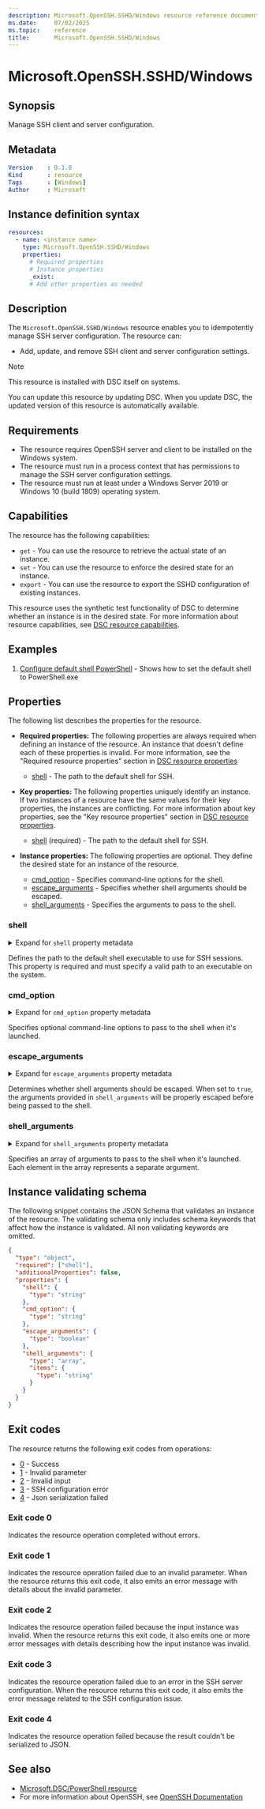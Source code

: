 ```yaml
---
description: Microsoft.OpenSSH.SSHD/Windows resource reference documentation
ms.date:     07/02/2025
ms.topic:    reference
title:       Microsoft.OpenSSH.SSHD/Windows
---
```


# Microsoft.OpenSSH.SSHD/Windows

## Synopsis

Manage SSH client and server configuration.

## Metadata

```yaml
Version    : 0.1.0
Kind       : resource
Tags       : [Windows]
Author     : Microsoft
```

## Instance definition syntax

```yaml
resources:
  - name: <instance name>
    type: Microsoft.OpenSSH.SSHD/Windows
    properties:
      # Required properties
      # Instance properties
      _exist:
      # Add other properties as needed
```

## Description

The `Microsoft.OpenSSH.SSHD/Windows` resource enables you to idempotently manage SSH server
configuration. The resource can:

- Add, update, and remove SSH client and server configuration settings.

> [!NOTE]
> This resource is installed with DSC itself on systems.
>
> You can update this resource by updating DSC. When you update DSC, the updated version of this
> resource is automatically available.

## Requirements

- The resource requires OpenSSH server and client to be installed on the Windows system.
- The resource must run in a process context that has permissions to manage the SSH server
  configuration settings.
- The resource must run at least under a Windows Server 2019 or Windows 10 (build 1809)
  operating system.

## Capabilities

The resource has the following capabilities:

- `get` - You can use the resource to retrieve the actual state of an instance.
- `set` - You can use the resource to enforce the desired state for an instance.
- `export` - You can use the resource to export the SSHD configuration of existing instances.

This resource uses the synthetic test functionality of DSC to determine whether an instance is in
the desired state. For more information about resource capabilities, see
[DSC resource capabilities][00].

## Examples

<!-- Example definitions would need to be created as separate files -->

1. [Configure default shell PowerShell][03] - Shows how to set the default shell to PowerShell.exe

## Properties

The following list describes the properties for the resource.

- **Required properties:** <a id="required-properties"></a> The following properties are always
  required when defining an instance of the resource. An instance that doesn't define each of these
  properties is invalid. For more information, see the "Required resource properties" section in
  [DSC resource properties][01]

  - [shell](#shell) - The path to the default shell for SSH.

- **Key properties:** <a id="key-properties"> The following properties uniquely identify an
  instance. If two instances of a resource have the same values for their key properties, the
  instances are conflicting. For more information about key properties, see the "Key resource
  properties" section in [DSC resource properties][02].

  - [shell](#shell) (required) - The path to the default shell for SSH.

- **Instance properties:** <a id="instance-properties"></a> The following properties are optional.
  They define the desired state for an instance of the resource.

  - [cmd_option](#cmd_option) - Specifies command-line options for the shell.
  - [escape_arguments](#escape_arguments) - Specifies whether shell arguments should be escaped.
  - [shell_arguments](#shell_arguments) - Specifies the arguments to pass to the shell.

### shell

<details><summary>Expand for <code>shell</code> property metadata</summary>

```yaml
Type             : string
IsRequired       : true
IsKey            : true
IsReadOnly       : false
IsWriteOnly      : false
```

</details>

Defines the path to the default shell executable to use for SSH sessions.
This property is required and must specify a valid path to an executable on the system.

### cmd_option

<details><summary>Expand for <code>cmd_option</code> property metadata</summary>

```yaml
Type             : string
IsRequired       : false
IsKey            : false
IsReadOnly       : false
IsWriteOnly      : false
```

</details>

Specifies optional command-line options to pass to the shell when it's launched.

### escape_arguments

<details><summary>Expand for <code>escape_arguments</code> property metadata</summary>

```yaml
Type             : boolean
IsRequired       : false
IsKey            : false
IsReadOnly       : false
IsWriteOnly      : false
```

</details>

Determines whether shell arguments should be escaped. When set to `true`, the arguments provided
in `shell_arguments` will be properly escaped before being passed to the shell.

### shell_arguments

<details><summary>Expand for <code>shell_arguments</code> property metadata</summary>

```yaml
Type              : array
ItemsType         : string
ItemsMustBeUnique : false
ItemsMinimumCount : 0
IsRequired        : false
IsKey             : false
IsReadOnly        : false
IsWriteOnly       : false
```

</details>

Specifies an array of arguments to pass to the shell when it's launched.
Each element in the array represents a separate argument.

## Instance validating schema

The following snippet contains the JSON Schema that validates an instance of the resource. The
validating schema only includes schema keywords that affect how the instance is validated. All
non validating keywords are omitted.

```json
{
  "type": "object",
  "required": ["shell"],
  "additionalProperties": false,
  "properties": {
    "shell": {
      "type": "string"
    },
    "cmd_option": {
      "type": "string"
    },
    "escape_arguments": {
      "type": "boolean"
    },
    "shell_arguments": {
      "type": "array",
      "items": {
        "type": "string"
      }
    }
  }
}
```

## Exit codes

The resource returns the following exit codes from operations:

- [0](#exit-code-0) - Success
- [1](#exit-code-1) - Invalid parameter
- [2](#exit-code-2) - Invalid input
- [3](#exit-code-3) - SSH configuration error
- [4](#exit-code-4) - Json serialization failed

### Exit code 0

Indicates the resource operation completed without errors.

### Exit code 1

Indicates the resource operation failed due to an invalid parameter. When the resource returns this
exit code, it also emits an error message with details about the invalid parameter.

### Exit code 2

Indicates the resource operation failed because the input instance was invalid. When the resource
returns this exit code, it also emits one or more error messages with details describing how the
input instance was invalid.

### Exit code 3

Indicates the resource operation failed due to an error in the SSH server configuration. When the
resource returns this exit code, it also emits the error message related to the SSH configuration issue.

### Exit code 4

Indicates the resource operation failed because the result couldn't be serialized to JSON.

## See also

- [Microsoft.DSC/PowerShell resource][03]
- For more information about OpenSSH, see [OpenSSH Documentation][04]

<!-- Link definitions -->
[00]: ../../../../../concepts/resources/capabilities.md
[01]: ../../../../../concepts/resources/properties.md#required-resource-properties
[02]: ../../../../../concepts/resources/properties.md#key-resource-properties
[03]: ../../../DSC/PowerShell/index.md
[04]: /windowsserverdocs/WindowsServerDocs/administration/OpenSSH/openssh-overview
[05]: ./examples/configure-default-shell-powershell.md

